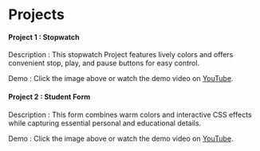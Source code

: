 
# Projects
#### Project 1 : Stopwatch
Description : This stopwatch Project features lively colors and offers convenient stop, play, and pause buttons for easy control.

Demo : Click the image above or watch the demo video on [YouTube]().

#### Project 2 : Student Form
Description : This form combines warm colors and interactive CSS effects while capturing essential personal and educational details.

Demo : Click the image above or watch the demo video on [YouTube]().

